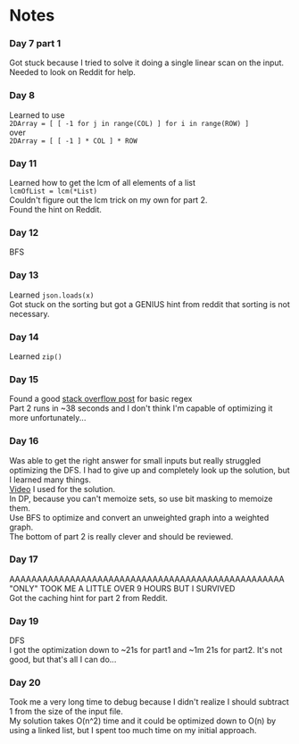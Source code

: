 # Notes

### Day 7 part 1
Got stuck because I tried to solve it doing a single linear scan on the input.  
Needed to look on Reddit for help.  

### Day 8
Learned to use  
``
2DArray = [ [ -1 for j in range(COL) ] for i in range(ROW) ]  
``  
over  
``
2DArray = [ [ -1 ] * COL ] * ROW
``  

### Day 11
Learned how to get the lcm of all elements of a list  
``
lcmOfList = lcm(*List)
``  
Couldn't figure out the lcm trick on my own for part 2.  
Found the hint on Reddit. 

### Day 12  
BFS  

### Day 13  
Learned ``json.loads(x)``  
Got stuck on the sorting but got a GENIUS hint from reddit that sorting is not necessary.  
  
### Day 14
Learned ``zip()``

### Day 15  
Found a good [stack overflow post](https://stackoverflow.com/questions/15814592/how-do-i-include-negative-decimal-numbers-in-this-regular-expression) for basic regex   
Part 2 runs in ~38 seconds and I don't think I'm capable of optimizing it more unfortunately... 

### Day 16  
Was able to get the right answer for small inputs but really struggled optimizing the DFS. I had to give up and completely look up the solution, but I learned many things.  
[Video](https://www.youtube.com/watch?v=w9Sk7lvyGZI) I used for the solution.  
In DP, because you can't memoize sets, so use bit masking to memoize them.  
Use BFS to optimize and convert an unweighted graph into a weighted graph.  
The bottom of part 2 is really clever and should be reviewed.  

### Day 17
AAAAAAAAAAAAAAAAAAAAAAAAAAAAAAAAAAAAAAAAAAAAAAAAAA "ONLY" TOOK ME A LITTLE OVER 9 HOURS BUT I SURVIVED  
Got the caching hint for part 2 from Reddit.  

### Day 19  
DFS  
I got the optimization down to ~21s for part1 and ~1m 21s for part2.
It's not good, but that's all I can do...  

### Day 20
Took me a very long time to debug because I didn't realize I should subtract 1 from the size of the input file.  
My solution takes O(n^2) time and it could be optimized down to O(n) by using a linked list, but I spent too much time on my initial approach.  